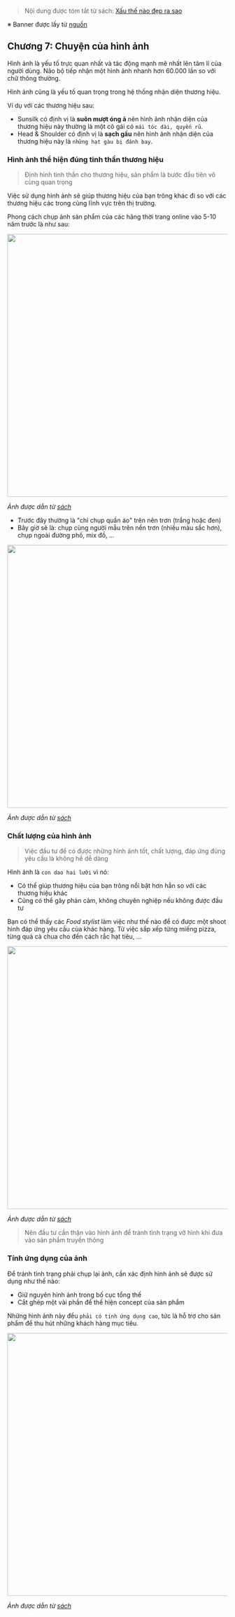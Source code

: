 > Nội dung được tóm tắt từ sách: [Xấu thế nào đẹp ra sao](https://tiki.vn/xau-the-nao-dep-ra-sao-bi-kip-tham-dinh-thiet-ke-trong-marketing-tai-ban-lan-thu-tu-p8274320.html)

※ Banner được lấy từ [nguồn](https://www.brandsvietnam.com/10489-Xau-the-nao-Dep-ra-sao-Loi-giai-nao-cho-nhung-tran-tro-cua-Marketer)

## Chương 7: Chuyện của hình ảnh

Hình ảnh là yếu tố trực quan nhất và tác động mạnh mẽ nhất lên tâm lí của người dùng. Não bộ tiếp nhận một hình ảnh nhanh hơn 60.000 lần so với chữ thông thường.

Hình ảnh cũng là yếu tố quan trọng trong hệ thống nhận diện thương hiệu.

Ví dụ với các thương hiệu sau:
- Sunsilk có định vị là **suôn mượt óng ả** nên hình ảnh nhận diện của thương hiệu này thường là một cô gái có `mái tóc dài, quyến rũ`.
- Head & Shoulder có định vị là **sạch gầu** nên hình ảnh nhận diện của thương hiệu này là `những hạt gàu bị đánh bay`.

### Hình ảnh thể hiện đúng tinh thần thương hiệu

> Định hình tinh thần cho thương hiệu, sản phẩm là bước đầu tiên vô cùng quan trọng

Việc sử dụng hình ảnh sẽ giúp thương hiệu của bạn trông khác đi so với các thương hiệu các trong cùng lĩnh vực trên thị trường.

Phong cách chụp ảnh sản phẩm của các hãng thời trang online vào 5-10 năm trước là như sau:

<img src="https://user-images.githubusercontent.com/15076665/97793249-e9b4a180-1c2c-11eb-8034-58c733a7b26f.jpg" width="600">

*Ảnh được dẫn từ [sách](https://tiki.vn/xau-the-nao-dep-ra-sao-bi-kip-tham-dinh-thiet-ke-trong-marketing-tai-ban-lan-thu-tu-p8274320.html)*

- Trước đây thường là "chỉ chụp quần áo" trên nên trơn (trắng hoặc đen)
- Bây giờ sẽ là: chụp cùng người mẫu trên nền trơn (nhiều màu sắc hơn), chụp ngoài đường phố, mix đồ, ...

<img src="https://user-images.githubusercontent.com/15076665/97793284-73fd0580-1c2d-11eb-9eff-7469ca7d9c70.jpg" width="600">

*Ảnh được dẫn từ [sách](https://tiki.vn/xau-the-nao-dep-ra-sao-bi-kip-tham-dinh-thiet-ke-trong-marketing-tai-ban-lan-thu-tu-p8274320.html)*

### Chất lượng của hình ảnh

> Việc đầu tư để có được những hình ảnh tốt, chất lượng, đáp ứng đúng yêu cầu là không hề dễ dàng

Hình ảnh là `con dao hai lưỡi` vì nó:
- Có thể giúp thương hiệu của bạn trông nổi bật hơn hẳn so với các thương hiệu khác
- Cũng có thể gây phản cảm, không chuyên nghiệp nếu không được đầu tư

Bạn có thể thấy các *Food stylist* làm việc như thế nào để có được một shoot hình đáp ứng yêu cầu của khác hàng. Từ việc sắp xếp từng miếng pizza, từng quả cà chua cho đến cách rắc hạt tiêu, ...

<img src="https://user-images.githubusercontent.com/15076665/97793422-04881580-1c2f-11eb-8eba-513b42ee6d71.jpg" width="600">

*Ảnh được dẫn từ [sách](https://tiki.vn/xau-the-nao-dep-ra-sao-bi-kip-tham-dinh-thiet-ke-trong-marketing-tai-ban-lan-thu-tu-p8274320.html)*

> Nên đầu tư cẩn thận vào hình ảnh để tránh tình trạng vỡ hình khi đưa vào sản phẩm truyền thông

### Tính ứng dụng của ảnh

Để tránh tình trạng phải chụp lại ảnh, cần xác định hình ảnh sẽ được sử dụng như thế nào:
- Giữ nguyên hình ảnh trong bố cục tổng thế
- Cắt ghép một vài phần để thế hiện concept của sản phẩm

Những hình ảnh này đều `phải có tính ứng dụng cao`, tức là hỗ trợ cho sản phẩm để thu hút những khách hàng mục tiêu.

<img src="https://user-images.githubusercontent.com/15076665/97793500-0d2d1b80-1c30-11eb-94df-f3d06a3e2130.jpg" width="600">

*Ảnh được dẫn từ [sách](https://tiki.vn/xau-the-nao-dep-ra-sao-bi-kip-tham-dinh-thiet-ke-trong-marketing-tai-ban-lan-thu-tu-p8274320.html)*
